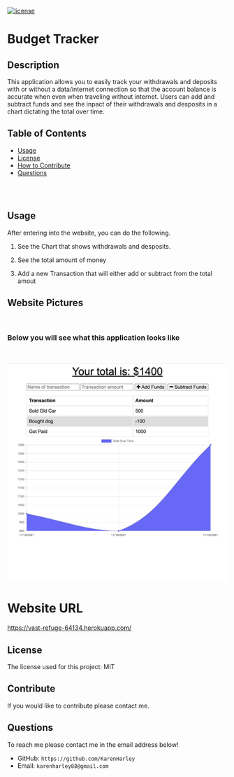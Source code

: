 [![license](https://img.shields.io/github/license/DAVFoundation/captain-n3m0.svg?style=flat-square)](https://github.com/DAVFoundation/captain-n3m0/blob/master/LICENSE)

# Budget Tracker

## Description

This application allows you to easily track your withdrawals and deposits with or without a data/internet connection so that the account balance is accurate when even when traveling without internet. Users can add and subtract funds and see the inpact of their withdrawals and desposits in a chart dictating the total over time.

## Table of Contents

- [Usage](#usage)
- [License](#license)
- [How to Contribute](#contribute)
- [Questions](#questions)

<br/>
<br/>
  
  ## Usage
After entering into the website, you can do the following.

1. See the Chart that shows withdrawals and desposits.

2. See the total amount of money

3. Add a new Transaction that will either add or subtract from the total amout




## Website Pictures
<br/>

### Below you will see what this application looks like

<br/>

![home](./pics/website.png)



# Website URL

https://vast-refuge-64134.herokuapp.com/


## License

The license used for this project: MIT

## Contribute

If you would like to contribute please contact me.

## Questions

To reach me please contact me in the email address below!

- GitHub: `https://github.com/KarenHarley`
- Email: `karenharley88@gmail.com`
